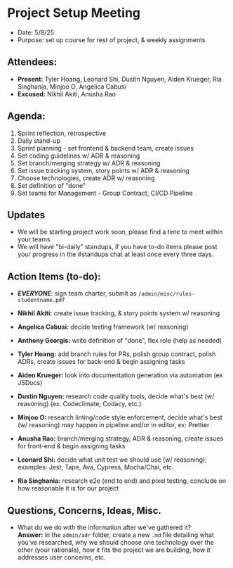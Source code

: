 # Project Setup Meeting
- Date: 5/8/25
- Purpose: set up course for rest of project, & weekly assignments

## Attendees:
- **Present:** Tyler Hoang, Leonard Shi, Dustin Nguyen, Aiden Krueger, Ria Singhania, Minjoo O, Angelica Cabusi
- **Excused:** Nikhil Akiti, Anusha Rao

## Agenda:
1. Sprint reflection, retrospective
2. Daily stand-up
3. Sprint planning - set frontend & backend team, create issues
4. Set coding guidelines w/ ADR & reasoning
5. Set branch/merging strategy w/ ADR & reasoning
6. Set issue tracking system, story points w/ ADR & reasoning
7. Choose technologies, create ADR w/ reasoning
8. Set definition of "done"
9. Set teams for Management - Group Contract, CI/CD Pipeline

## Updates
- We will be starting project work soon, please find a time to meet within your teams
- We will have "bi-daily" standups, if you have to-do items please post your progress in the #standups chat at least once every three days. 

## Action Items (to-do):

- ***EVERYONE***: sign team charter, submit as `/admin/misc/rules-studentname.pdf`

- **Nikhil Akiti:** create issue tracking, & story points system w/ reasoning
- **Angelica Cabusi:** decide testing framework (w/ reasoning)
- **Anthony Georgis:** write definition of "done", flex role (help as needed)
- **Tyler Hoang:** add branch rules for PRs, polish group contract, polish ADRs, create issues for back-end & begin assigning tasks
- **Aiden Krueger:** look into documentation generation via automation (ex JSDocs)
- **Dustin Nguyen:** research code quality tools, decide what's best (w/ reasoning) (ex. Codeclimate, Codacy, etc.)
- **Minjoo O:** research linting/code style enforcement, decide what's best (w/ reasoning) may happen in pipeline and/or in editor, ex: Prettier
- **Anusha Rao:** branch/merging strategy, ADR & reasoning, create issues for front-end & begin assigning tasks
- **Leonard Shi:** decide what unit test we should use (w/ reasoning); examples: Jest, Tape, Ava, Cypress, Mocha/Chai, etc.
- **Ria Singhania:** research e2e (end to end) and pixel testing, conclude on how reasonable it is for our project

## Questions, Concerns, Ideas, Misc.

- What do we do with the information after we've gathered it?\
**Answer:** in the `admin/adr` folder, create a new `.md` file detailing what you've researched, why we should choose one technology over the other (your rationale), how it fits the project we are building, how it addresses user concerns, etc.